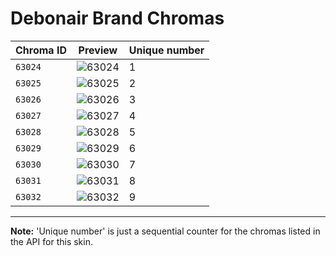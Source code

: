 # Debonair Brand Chromas

| Chroma ID | Preview | Unique number |
|---|---|---|
| `63024` | ![63024](https://raw.communitydragon.org/latest/plugins/rcp-be-lol-game-data/global/default/v1/champion-chroma-images/63/63024.png) | 1 |
| `63025` | ![63025](https://raw.communitydragon.org/latest/plugins/rcp-be-lol-game-data/global/default/v1/champion-chroma-images/63/63025.png) | 2 |
| `63026` | ![63026](https://raw.communitydragon.org/latest/plugins/rcp-be-lol-game-data/global/default/v1/champion-chroma-images/63/63026.png) | 3 |
| `63027` | ![63027](https://raw.communitydragon.org/latest/plugins/rcp-be-lol-game-data/global/default/v1/champion-chroma-images/63/63027.png) | 4 |
| `63028` | ![63028](https://raw.communitydragon.org/latest/plugins/rcp-be-lol-game-data/global/default/v1/champion-chroma-images/63/63028.png) | 5 |
| `63029` | ![63029](https://raw.communitydragon.org/latest/plugins/rcp-be-lol-game-data/global/default/v1/champion-chroma-images/63/63029.png) | 6 |
| `63030` | ![63030](https://raw.communitydragon.org/latest/plugins/rcp-be-lol-game-data/global/default/v1/champion-chroma-images/63/63030.png) | 7 |
| `63031` | ![63031](https://raw.communitydragon.org/latest/plugins/rcp-be-lol-game-data/global/default/v1/champion-chroma-images/63/63031.png) | 8 |
| `63032` | ![63032](https://raw.communitydragon.org/latest/plugins/rcp-be-lol-game-data/global/default/v1/champion-chroma-images/63/63032.png) | 9 |

---

**Note:** 'Unique number' is just a sequential counter for the chromas listed in the API for this skin.